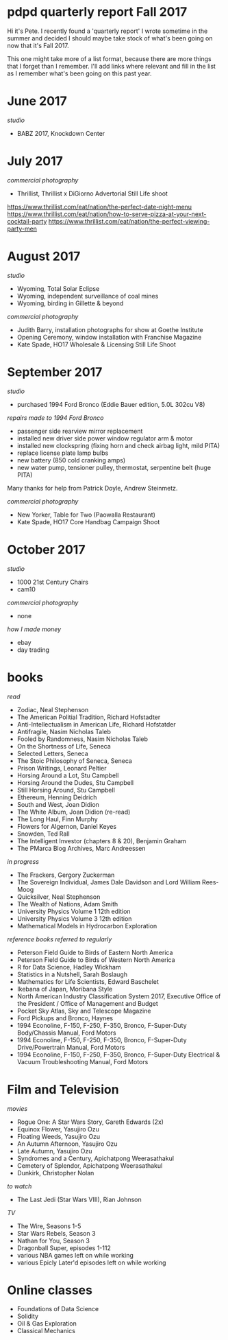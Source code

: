 
# pdpd quarterly report Fall 2017

Hi it's Pete. I recently found a 'quarterly report' I wrote sometime in the summer and decided I should maybe take stock of what's been going on now that it's Fall 2017. 

This one might take more of a list format, because there are more things that I forget than I remember. I'll add links where relevant and fill in the list as I remember what's been going on this past year.

# June 2017

_studio_
- BABZ 2017, Knockdown Center

# July 2017

_commercial photography_
- Thrillist, Thrillist x DiGiorno Advertorial Still Life shoot

https://www.thrillist.com/eat/nation/the-perfect-date-night-menu
https://www.thrillist.com/eat/nation/how-to-serve-pizza-at-your-next-cocktail-party
https://www.thrillist.com/eat/nation/the-perfect-viewing-party-men

# August 2017

_studio_
- Wyoming, Total Solar Eclipse
- Wyoming, independent surveillance of coal mines
- Wyoming, birding in Gillette & beyond

_commercial photography_
- Judith Barry, installation photographs for show at Goethe Institute
- Opening Ceremony, window installation with Franchise Magazine
- Kate Spade, HO17 Wholesale & Licensing Still Life Shoot

# September 2017

_studio_
- purchased 1994 Ford Bronco (Eddie Bauer edition, 5.0L 302cu V8)

_repairs made to 1994 Ford Bronco_
- passenger side rearview mirror replacement
- installed new driver side power window regulator arm & motor
- installed new clockspring (fixing horn and check airbag light, mild PITA)
- replace license plate lamp bulbs
- new battery (850 cold cranking amps)
- new water pump, tensioner pulley, thermostat, serpentine belt (huge PITA)

Many thanks for help from Patrick Doyle, Andrew Steinmetz.

_commercial photography_
- New Yorker, Table for Two (Paowalla Restaurant)
- Kate Spade, HO17 Core Handbag Campaign Shoot

# October 2017

_studio_
- 1000 21st Century Chairs
- cam10

_commercial photography_
- none

_how I made money_
- ebay
- day trading

# books

_read_
- Zodiac, Neal Stephenson
- The American Politial Tradition, Richard Hofstadter
- Anti-Intellectualism in American Life, Richard Hofstatder
- Antifragile, Nasim Nicholas Taleb
- Fooled by Randomness, Nasim Nicholas Taleb
- On the Shortness of Life, Seneca
- Selected Letters, Seneca
- The Stoic Philosophy of Seneca, Seneca
- Prison Writings, Leonard Peltier
- Horsing Around a Lot, Stu Campbell
- Horsing Around the Dudes, Stu Campbell
- Still Horsing Around, Stu Campbell
- Ethereum, Henning Deidrich
- South and West, Joan Didion
- The White Album, Joan Didion (re-read)
- The Long Haul, Finn Murphy
- Flowers for Algernon, Daniel Keyes
- Snowden, Ted Rall
- The Intelligent Investor (chapters 8 & 20), Benjamin Graham
- The PMarca Blog Archives, Marc Andreessen

_in progress_
- The Frackers, Gergory Zuckerman
- The Sovereign Individual, James Dale Davidson and Lord William Rees-Moog
- Quicksilver, Neal Stephenson
- The Wealth of Nations, Adam Smith
- University Physics Volume 1 12th edition
- University Physics Volume 3 12th edition
- Mathematical Models in Hydrocarbon Exploration


_reference books referred to regularly_
- Peterson Field Guide to Birds of Eastern North America
- Peterson Field Guide to Birds of Western North America
- R for Data Science, Hadley Wickham
- Statistics in a Nutshell, Sarah Boslaugh
- Mathematics for Life Scientists, Edward Baschelet
- Ikebana of Japan, Moribana Style
- North American Industry Classification System 2017, Executive Office of the President / Office of Management and Budget
- Pocket Sky Atlas, Sky and Telescope Magazine
- Ford Pickups and Bronco, Haynes
- 1994 Econoline, F-150, F-250, F-350, Bronco, F-Super-Duty Body/Chassis Manual, Ford Motors
- 1994 Econoline, F-150, F-250, F-350, Bronco, F-Super-Duty Drive/Powertrain Manual, Ford Motors
- 1994 Econoline, F-150, F-250, F-350, Bronco, F-Super-Duty Electrical & Vacuum Troubleshooting Manual, Ford Motors

# Film and Television

_movies_
- Rogue One: A Star Wars Story, Gareth Edwards (2x)
- Equinox Flower, Yasujiro Ozu
- Floating Weeds, Yasujiro Ozu
- An Autumn Afternoon, Yasujiro Ozu
- Late Autumn, Yasujiro Ozu
- Syndromes and a Century, Apichatpong Weerasathakul
- Cemetery of Splendor, Apichatpong Weerasathakul
- Dunkirk, Christopher Nolan

_to watch_
- The Last Jedi (Star Wars VIII), Rian Johnson

_TV_
- The Wire, Seasons 1-5
- Star Wars Rebels, Season 3
- Nathan for You, Season 3
- Dragonball Super, episodes 1-112
- various NBA games left on while working
- various Epicly Later'd episodes left on while working

# Online classes

- Foundations of Data Science
- Solidity
- Oil & Gas Exploration
- Classical Mechanics










